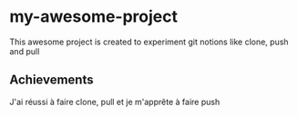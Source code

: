 # my-awesome-project

This awesome project is created to experiment git notions like clone, push and pull

## Achievements

J'ai réussi à faire clone, pull et je m'apprête à faire push